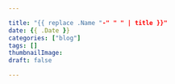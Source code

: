 ```yaml
---

title: "{{ replace .Name "-" " " | title }}"
date: {{ .Date }}
categories: ["blog"]
tags: []
thumbnailImage:
draft: false

---
```


